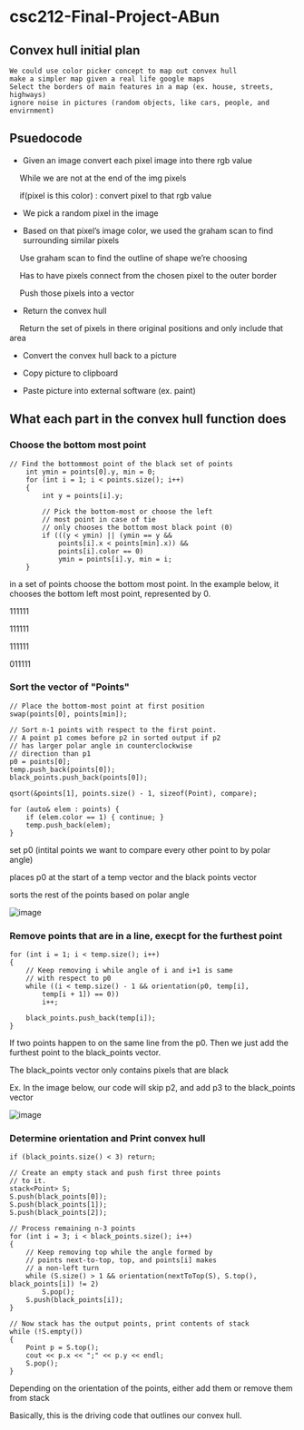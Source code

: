 # csc212-Final-Project-ABun
## Convex hull initial plan
```
We could use color picker concept to map out convex hull
make a simpler map given a real life google maps
Select the borders of main features in a map (ex. house, streets, highways)
ignore noise in pictures (random objects, like cars, people, and envirnment)
```

## Psuedocode

- Given an image convert each pixel image into there rgb value

&emsp; While we are not at the end of the img pixels 

&emsp; if(pixel is this color) : convert pixel to that rgb value 

- We pick a random pixel in the image

- Based on that pixel’s image color, we used the graham scan to find surrounding similar pixels

&emsp; Use graham scan to find the outline of shape we’re choosing

&emsp; Has to have pixels connect from the chosen pixel to the outer border

&emsp; Push those pixels into a vector

- Return the convex hull 

&emsp; Return the set of pixels in there original positions and only include that area

- Convert the convex hull back to a picture

- Copy picture to clipboard

- Paste picture into external software (ex. paint)



## What each part in the convex hull function does

### Choose the bottom most point

```
// Find the bottommost point of the black set of points
	int ymin = points[0].y, min = 0;
	for (int i = 1; i < points.size(); i++)
	{
		int y = points[i].y;

		// Pick the bottom-most or choose the left
		// most point in case of tie
		// only chooses the bottom most black point (0)
		if (((y < ymin) || (ymin == y &&
			points[i].x < points[min].x)) &&
			points[i].color == 0)
			ymin = points[i].y, min = i;
	}
```
in a set of points choose the bottom most point. In the example below, it chooses the bottom left most point, represented by 0.

111111

111111

111111

011111

### Sort the vector of "Points"

```
// Place the bottom-most point at first position
swap(points[0], points[min]);

// Sort n-1 points with respect to the first point.
// A point p1 comes before p2 in sorted output if p2
// has larger polar angle in counterclockwise
// direction than p1
p0 = points[0];
temp.push_back(points[0]);
black_points.push_back(points[0]);

qsort(&points[1], points.size() - 1, sizeof(Point), compare);

for (auto& elem : points) {
	if (elem.color == 1) { continue; }
	temp.push_back(elem);
}
```

set p0 (intital points we want to compare every other point to by polar angle)

places p0 at the start of a temp vector and the black points vector

sorts the rest of the points based on polar angle

![image](https://user-images.githubusercontent.com/114605559/203659957-bcc8b650-3b90-41f7-afe0-478c7fff6eb3.png)

### Remove points that are in a line, execpt for the furthest point

```
for (int i = 1; i < temp.size(); i++)
{
	// Keep removing i while angle of i and i+1 is same
	// with respect to p0
	while ((i < temp.size() - 1 && orientation(p0, temp[i],
		temp[i + 1]) == 0))
		i++;

	black_points.push_back(temp[i]);
}
```

If two points happen to on the same line from the p0. Then we just add the furthest point to the black_points vector.

The black_points vector only contains pixels that are black 

Ex. In the image below, our code will skip p2, and add p3 to the black_points vector

![image](https://user-images.githubusercontent.com/114605559/203660490-73927f36-ab4c-4d72-8d5e-b41eb0d431fe.png)


### Determine orientation and Print convex hull

```
if (black_points.size() < 3) return;

// Create an empty stack and push first three points
// to it.
stack<Point> S;
S.push(black_points[0]);
S.push(black_points[1]);
S.push(black_points[2]);

// Process remaining n-3 points
for (int i = 3; i < black_points.size(); i++)
{
	// Keep removing top while the angle formed by
	// points next-to-top, top, and points[i] makes
	// a non-left turn
	while (S.size() > 1 && orientation(nextToTop(S), S.top(), black_points[i]) != 2)
		S.pop();
	S.push(black_points[i]);
}

// Now stack has the output points, print contents of stack
while (!S.empty())
{
	Point p = S.top();
	cout << p.x << ";" << p.y << endl;
	S.pop();
}
```

Depending on the orientation of the points, either add them or remove them from stack

Basically, this is the driving code that outlines our convex hull.
